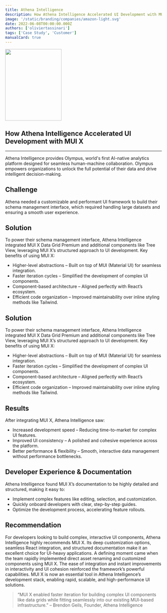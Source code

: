 ```yaml
---
title: Athena Intelligence
description: How Athena Intelligence Accelerated UI Development with MUI X.
image: '/static/branding/companies/amazon-light.svg'
date: 2022-06-08T00:00:00.000Z
authors: ['oliviertassinari']
tags: ['Case Study', 'Customer']
manualCard: true
---
```


<style>
  #blog-responsive-image {
    height: 230px;
    @media (max-width: 600px) {
      height: 167px;
    }
  }
</style>

<img
    id="blog-responsive-image"
    src="/static/branding/companies/amazon-light.svg"
    alt=""
    height="230"
    width="100"
    style="width: 60%; object-fit: cover; object-position: center; border: 0px;"
  />

## How Athena Intelligence Accelerated UI Development with MUI X

*****

Athena Intelligence provides Olympus, world's first AI-native analytics platform designed for seamless human-machine collaboration. Olympus empowers organizations to unlock the full potential of their data and drive intelligent decision-making.

## Challenge
Athena needed a customizable and performant UI framework to build their schema management interface, which required handling large datasets and ensuring a smooth user experience.

## Solution
To power their schema management interface, Athena Intelligence integrated MUI X Data Grid Premium and additional components like Tree View, leveraging MUI X’s structured approach to UI development. Key benefits of using MUI X:
- Higher-level abstractions – Built on top of MUI (Material UI) for seamless integration.
- Faster iteration cycles – Simplified the development of complex UI components.
- Component-based architecture – Aligned perfectly with React’s ecosystem.
- Efficient code organization – Improved maintainability over inline styling methods like Tailwind.


## Solution
To power their schema management interface, Athena Intelligence integrated MUI X Data Grid Premium and additional components like Tree View, leveraging MUI X’s structured approach to UI development. Key benefits of using MUI X:
- Higher-level abstractions – Built on top of MUI (Material UI) for seamless integration.
- Faster iteration cycles – Simplified the development of complex UI components.
- Component-based architecture – Aligned perfectly with React’s ecosystem.
- Efficient code organization – Improved maintainability over inline styling methods like Tailwind.

## Results
After integrating MUI X, Athena Intelligence saw:
- Increased development speed – Reducing time-to-market for complex UI features.
- Improved UI consistency – A polished and cohesive experience across the platform.
- Better performance & flexibility – Smooth, interactive data management without performance bottlenecks.


## Developer Experience & Documentation
Athena Intelligence found MUI X’s documentation to be highly detailed and structured, making it easy to:
- Implement complex features like editing, selection, and customization.
- Quickly onboard developers with clear, step-by-step guides.
- Optimize the development process, accelerating feature rollouts.

## Recommendation
For developers looking to build complex, interactive UI components, Athena Intelligence highly recommends MUI X. Its deep customization options, seamless React integration, and structured documentation make it an excellent choice for UI-heavy applications.
A defining moment came when the team rapidly implemented direct asset renaming and customized components using MUI X. The ease of integration and instant improvements in interactivity and UI cohesion reinforced the framework’s powerful capabilities.
MUI X is now an essential tool in Athena Intelligence’s development stack, enabling rapid, scalable, and high-performance UI solutions.

> “MUI X enabled faster iteration for building complex UI components like data grids while fitting seamlessly into our existing MUI-based infrastructure.”
 – Brendon Geils, Founder, Athena Intelligence
